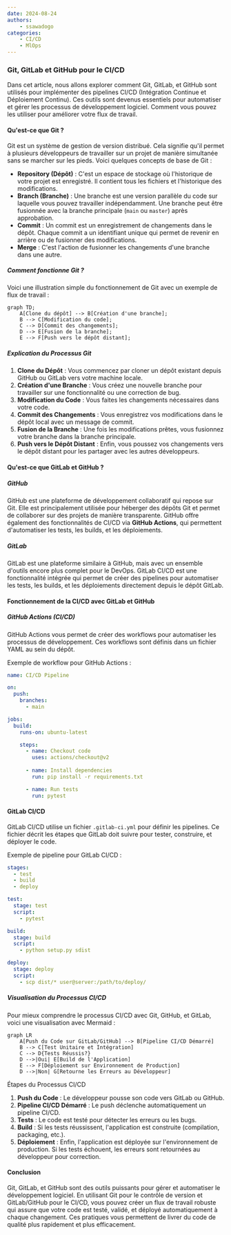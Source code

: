 ```yaml
---
date: 2024-08-24
authors:
    - ssawadogo
categories: 
    - CI/CD
    - MlOps
---
```


### Git, GitLab et GitHub pour le CI/CD

Dans cet article, nous allons explorer comment Git, GitLab, et GitHub sont utilisés pour implémenter des pipelines CI/CD (Intégration Continue et Déploiement Continu). Ces outils sont devenus essentiels pour automatiser et gérer les processus de développement logiciel. Comment vous pouvez les utiliser pour améliorer votre flux de travail.

<!-- more -->

#### Qu'est-ce que Git ?

Git est un système de gestion de version distribué. Cela signifie qu'il permet à plusieurs développeurs de travailler sur un projet de manière simultanée sans se marcher sur les pieds. Voici quelques concepts de base de Git :

- **Repository (Dépôt)** : C'est un espace de stockage où l'historique de votre projet est enregistré. Il contient tous les fichiers et l'historique des modifications.
- **Branch (Branche)** : Une branche est une version parallèle du code sur laquelle vous pouvez travailler indépendamment. Une branche peut être fusionnée avec la branche principale (`main` ou `master`) après approbation.
- **Commit** : Un commit est un enregistrement de changements dans le dépôt. Chaque commit a un identifiant unique qui permet de revenir en arrière ou de fusionner des modifications.
- **Merge** : C'est l'action de fusionner les changements d'une branche dans une autre.

##### Comment fonctionne Git ?

Voici une illustration simple du fonctionnement de Git avec un exemple de flux de travail :

```mermaid
graph TD;
    A[Clone du dépôt] --> B[Création d'une branche];
    B --> C[Modification du code];
    C --> D[Commit des changements];
    D --> E[Fusion de la branche];
    E --> F[Push vers le dépôt distant];
```

##### Explication du Processus Git

1. **Clone du Dépôt** : Vous commencez par cloner un dépôt existant depuis GitHub ou GitLab vers votre machine locale.
2. **Création d'une Branche** : Vous créez une nouvelle branche pour travailler sur une fonctionnalité ou une correction de bug.
3. **Modification du Code** : Vous faites les changements nécessaires dans votre code.
4. **Commit des Changements** : Vous enregistrez vos modifications dans le dépôt local avec un message de commit.
5. **Fusion de la Branche** : Une fois les modifications prêtes, vous fusionnez votre branche dans la branche principale.
6. **Push vers le Dépôt Distant** : Enfin, vous poussez vos changements vers le dépôt distant pour les partager avec les autres développeurs.

#### Qu'est-ce que GitLab et GitHub ?

##### GitHub

GitHub est une plateforme de développement collaboratif qui repose sur Git. Elle est principalement utilisée pour héberger des dépôts Git et permet de collaborer sur des projets de manière transparente. GitHub offre également des fonctionnalités de CI/CD via **GitHub Actions**, qui permettent d'automatiser les tests, les builds, et les déploiements.

##### GitLab

GitLab est une plateforme similaire à GitHub, mais avec un ensemble d'outils encore plus complet pour le DevOps. GitLab CI/CD est une fonctionnalité intégrée qui permet de créer des pipelines pour automatiser les tests, les builds, et les déploiements directement depuis le dépôt GitLab.

#### Fonctionnement de la CI/CD avec GitLab et GitHub

##### GitHub Actions (CI/CD)

GitHub Actions vous permet de créer des workflows pour automatiser les processus de développement. Ces workflows sont définis dans un fichier YAML au sein du dépôt.

Exemple de workflow pour GitHub Actions :

```yaml
name: CI/CD Pipeline

on:
  push:
    branches:
      - main

jobs:
  build:
    runs-on: ubuntu-latest

    steps:
      - name: Checkout code
        uses: actions/checkout@v2
      
      - name: Install dependencies
        run: pip install -r requirements.txt

      - name: Run tests
        run: pytest
```

#### GitLab CI/CD

GitLab CI/CD utilise un fichier `.gitlab-ci.yml` pour définir les pipelines. Ce fichier décrit les étapes que GitLab doit suivre pour tester, construire, et déployer le code.

Exemple de pipeline pour GitLab CI/CD :

```yaml
stages:
  - test
  - build
  - deploy

test:
  stage: test
  script:
    - pytest

build:
  stage: build
  script:
    - python setup.py sdist

deploy:
  stage: deploy
  script:
    - scp dist/* user@server:/path/to/deploy/
```

##### Visualisation du Processus CI/CD

Pour mieux comprendre le processus CI/CD avec Git, GitHub, et GitLab, voici une visualisation avec Mermaid :

```mermaid
graph LR
    A[Push du Code sur GitLab/GitHub] --> B[Pipeline CI/CD Démarré]
    B --> C[Test Unitaire et Intégration]
    C --> D{Tests Réussis?}
    D -->|Oui| E[Build de l'Application]
    E --> F[Déploiement sur Environnement de Production]
    D -->|Non| G[Retourne les Erreurs au Développeur]
```

Étapes du Processus CI/CD

1. **Push du Code** : Le développeur pousse son code vers GitLab ou GitHub.
2. **Pipeline CI/CD Démarré** : Le push déclenche automatiquement un pipeline CI/CD.
3. **Tests** : Le code est testé pour détecter les erreurs ou les bugs.
4. **Build** : Si les tests réussissent, l'application est construite (compilation, packaging, etc.).
5. **Déploiement** : Enfin, l'application est déployée sur l'environnement de production. Si les tests échouent, les erreurs sont retournées au développeur pour correction.

#### Conclusion

Git, GitLab, et GitHub sont des outils puissants pour gérer et automatiser le développement logiciel. En utilisant Git pour le contrôle de version et GitLab/GitHub pour le CI/CD, vous pouvez créer un flux de travail robuste qui assure que votre code est testé, validé, et déployé automatiquement à chaque changement. Ces pratiques vous permettent de livrer du code de qualité plus rapidement et plus efficacement.